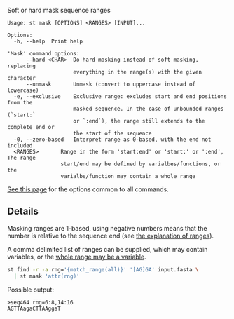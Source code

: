 Soft or hard mask sequence ranges

```
Usage: st mask [OPTIONS] <RANGES> [INPUT]...

Options:
  -h, --help  Print help

'Mask' command options:
      --hard <CHAR>  Do hard masking instead of soft masking, replacing
                     everything in the range(s) with the given character
      --unmask       Unmask (convert to uppercase instead of lowercase)
  -e, --exclusive    Exclusive range: excludes start and end positions from the
                     masked sequence. In the case of unbounded ranges (`start:`
                     or `:end`), the range still extends to the complete end or
                     the start of the sequence
  -0, --zero-based   Interpret range as 0-based, with the end not included
  <RANGES>       Range in the form 'start:end' or 'start:' or ':end', The range
                 start/end may be defined by varialbes/functions, or the
                 varialbe/function may contain a whole range
```

[See this page](opts) for the options common to all commands.

## Details
Masking ranges are 1-based, using negative numbers means that the number is
relative to the sequence end (see [the explanation of ranges](ranges)).

A comma delimited list of ranges can be supplied, which may contain
variables, or the [whole range may be a variable](find#variables).

```sh
st find -r -a rng='{match_range(all)}' '[AG]GA' input.fasta \
  | st mask 'attr(rng)'
```

Possible output:

```
>seq464 rng=6:8,14:16
AGTTAagaCTTAAggaT
```
